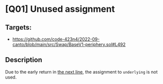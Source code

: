 # [Q01] Unused assignment
## Targets:
- https://github.com/code-423n4/2022-09-canto/blob/main/src/Swap/BaseV1-periphery.sol#L492
## Description
Due to the early return in [the next line](https://github.com/code-423n4/2022-09-canto/blob/main/src/Swap/BaseV1-periphery.sol#L493),
the assignment to `underlying` is not used.